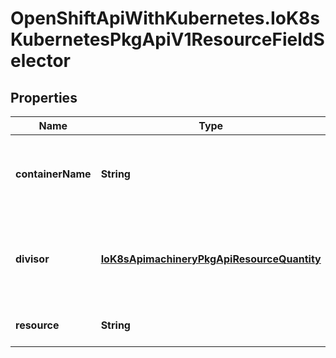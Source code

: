 # OpenShiftApiWithKubernetes.IoK8sKubernetesPkgApiV1ResourceFieldSelector

## Properties
Name | Type | Description | Notes
------------ | ------------- | ------------- | -------------
**containerName** | **String** | Container name: required for volumes, optional for env vars | [optional] 
**divisor** | [**IoK8sApimachineryPkgApiResourceQuantity**](IoK8sApimachineryPkgApiResourceQuantity.md) | Specifies the output format of the exposed resources, defaults to \&quot;1\&quot; | [optional] 
**resource** | **String** | Required: resource to select | 


